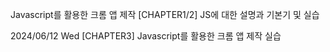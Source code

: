 Javascript를 활용한 크롬 앱 제작
[CHAPTER1/2] JS에 대한 설명과 기본기 및 실습

2024/06/12 Wed
[CHAPTER3] Javascript를 활용한 크롬 앱 제작 실습


